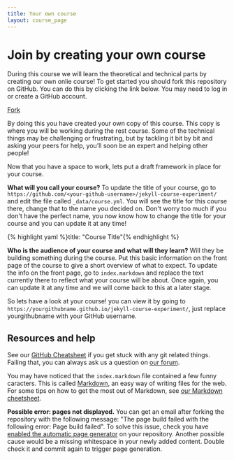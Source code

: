 ```yaml
---
title: Your own course
layout: course_page
---
```


# Join by creating your own course

During this course we will learn the theoretical and technical parts by creating our own onlie course! To get started you should fork this repository on GitHub. You can do this by clicking the link below. You may need to log in or create a GitHub account.

<a class="btn btn-primary" href="https://github.com/p2pu/jekyll-course-experiment/fork" target="_blank"><i class="fa fa-code-fork"></i> Fork</a>

By doing this you have created your own copy of this course. This copy is where you will be working during the rest course. Some of the technical things may be challenging or frustrating, but by tackling it bit by bit and asking your peers for help, you’ll soon be an expert and helping other people!

Now that you have a space to work, lets put a draft framework in place for your course.

**What will you call your course?** To update the title of your course, go to `https://github.com/<your-github-username>/jekyll-course-experiment/` and edit the file called `_data/course.yml`. You will see the title for this course there, change that to the name you decided on. Don't worry too much if you don't have the perfect name, you now know how to change the title for your course and you can update it at any time!

{% highlight yaml %}title: "Course Title"{% endhighlight %}

**Who is the audience of your course and what will they learn?** Will they be building something during the course. Put this basic information on the front page of the course to give a short overview of what to expect. To update the info on the front page, go to `index.markdown` and replace the text currently there to reflect what your course will be about. Once again, you can update it at any time and we will come back to this at a later stage.

So lets have a look at your course! you can view it by going to `https://yourgithubname.github.io/jekyll-course-experiment/`, just replace yourgithubname with your GitHub username.

## Resources and help

See our <a href="{{site.baseurl}}{% post_url 2000-01-02-github-cheatsheet %}">GitHub Cheatsheet</a> if you get stuck with any git related things. Failing that, you can always ask us a question on [our forum](http://community.p2pu.org).

You may have noticed that the `index.markdown` file contained a few funny caracters. This is called [Markdown](https://en.wikipedia.org/wiki/Markdown), an easy way of writing files for the web. For some tips on how to get the most out of Markdown, see [our Markdown cheetsheet]({{site.baseurl}}/references/markdown-cheatsheet/).
 

**Possible error: pages not displayed.** You can get an email after forking the repository with the following message: "The page build failed with the following error: Page build failed". To solve this issue, check you have [enabled the automatic page generator](https://help.github.com/articles/creating-pages-with-the-automatic-generator) on your repository. Another possible cause would be a missing whitespace in your newly added content. Double check it and commit again to trigger page generation.

